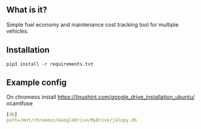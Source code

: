 ## What is it?

Simple fuel economy and maintenance cost tracking tool for multiple vehicles.

## Installation

```
pip3 install -r requirements.txt
```

## Example config

On chromeos install https://linuxhint.com/google_drive_installation_ubuntu/ ocamlfuse

```yaml
[db]
path=/mnt/chromeos/GoogleDrive/MyDrive/jalopy.db
```
